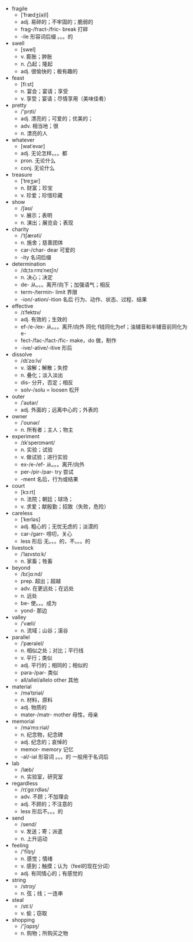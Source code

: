 - fragile
  - [ˈfrædʒ(ǝ)l]
  - adj. 易碎的；不牢固的；脆弱的
  - frag-/fract-/fric- break 打碎
  - -ile 形容词后缀 。。。的
- swell
  - [swel]
  - v. 膨胀；肿胀
  - n. 凸起；隆起
  - adj. 很愉快的；极有趣的
- feast
  - [fiːst]
  - n. 宴会；宴请；享受
  - v. 享受；宴请；尽情享用（美味佳肴）
- pretty
  - /'prɪti/
  - adj. 漂亮的；可爱的；优美的；
  - adv. 相当地；很
  - n. 漂亮的人
- whatever
  - [wǝtˈevǝr]
  - adj. 无论怎样。。。都
  - pron. 无论什么
  - conj. 无论什么
- treasure
  - [ˈtreʒǝr]
  - n. 财富；珍宝
  - v. 珍爱；珍惜珍藏
- show
  - /ʃəʊ/
  - v. 展示；表明
  - n. 演出；展览会；表现
- charity
  - /ˈtʃærəti/
  - n. 施舍；慈善团体
  - car-/char- dear 可爱的
  - -ity 名词后缀
- determination
  - /dɪˌtɜːrmɪˈneɪʃn/
  - n. 决心；决定
  - de- 从。。。离开/向下；加强语气；相反
  - term-/termin- limit 界限
  - -ion/-ation/-ition 名后 行为、动作、状态、过程、结果
- effective
  - /ɪˈfektɪv/
  - adj. 有效的；生效的
  - ef-/e-/ex- 从。。。离开/向外 同化 f钱同化为ef；浊辅音和半辅音前同化为e-
  - fect-/fac-/fact-/fic- make，do 做，制作
  - -ive/-ative/-itive 形后
- dissolve
  - /dɪˈzɑːlv/
  - v. 溶解；解散；失控
  - n. 叠化；淡入淡出
  - dis- 分开，否定；相反
  - solv-/solu = loosen 松开
- outer
  - /ˈaʊtər/
  - adj. 外面的；远离中心的；外表的
- owner
  - /ˈoʊnər/
  - n. 所有者；主人；物主
- experiment
  - /ɪkˈsperɪmənt/
  - n. 实验；试验
  - v. 做试验；进行实验
  - ex-/e-/ef- 从。。。离开/向外
  - per-/pir-/par- try 尝试
  - -ment 名后，行为或结果
- court
  - [kɔːrt]
  - n. 法院；朝廷；球场；
  - v. 求爱；献殷勤；招致（失败，危险）
- careless
  - [ˈkerlǝs]
  - adj. 粗心的；无忧无虑的；淡漠的
  - car-/garr- 唠叨，关心
  - less 形后 无。。。的，不。。。的
- livestock
  - /ˈlaɪvstɑːk/
  - n. 家畜；牲畜
- beyond
  - /bɪˈjɑːnd/
  - prep. 超出；超越
  - adv. 在更远处；在远处
  - n. 远处
  - be- 使。。。成为
  - yond- 那边
- valley
  - /ˈvæli/
  - n. 流域；山谷；溪谷
- parallel
  - /ˈpærəlel/
  - n. 相似之处；对比；平行线
  - v. 平行；类似
  - adj. 平行的；相同的；相似的
  - para-/par- 类似
  - all/allel/allelo other 其他
- material
  - /məˈtɪriəl/
  - n. 材料，原料
  - adj. 物质的
  - mater-/matr- mother 母性，母亲
- memorial
  - /məˈmɔːriəl/
  - n. 纪念物，纪念碑
  - adj. 纪念的；哀悼的
  - memor- memory 记忆
  - -al/-ial 形容词 。。。的 一般用于名词后
- lab
  - /læb/
  - n. 实验室，研究室
- regardless
  - /rɪˈɡɑːrdləs/
  - adv. 不顾；不加理会
  - adj. 不顾的；不注意的
  - less 形后不。。。的
- send
  - /send/
  - v. 发送；寄；派遣
  - n. 上升运动
- feeling
  - /'filɪŋ/
  - n. 感觉；情绪
  - v. 感到；触摸；认为（feel的现在分词）
  - adj. 有同情心的；有感觉的
- string
  - /strɪŋ/
  - n. 弦；线；一连串
- steal
  - /stiːl/
  - v. 偷；窃取
- shopping
  - /'ʃɑpɪŋ/
  - n. 购物；所购买之物
